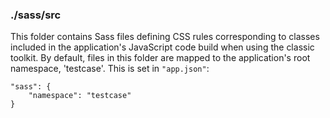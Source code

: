 ### ./sass/src

This folder contains Sass files defining CSS rules corresponding to classes
included in the application's JavaScript code build when using the classic toolkit.
By default, files in this folder are mapped to the application's root namespace, 'testcase'.
This is set in `"app.json"`:

    "sass": {
        "namespace": "testcase"
    }